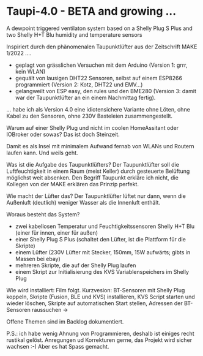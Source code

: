 # Taupi-4.0 - BETA and growing ...
A dewpoint triggered ventilaton system based on a Shelly Plug S Plus and two Shelly H+T Blu humidity and temperature sensors 

Inspiriert durch den phänomenalen Taupunktlüfter aus der Zeitschrift MAKE 1/2022 ....
- geplagt von grässlichen Versuchen mit dem Arduino (Version 1: grrr, kein WLAN)
- gequält von lausigen DHT22 Sensoren, selbst auf einem ESP8266 programmiert (Version 2: Kotz, DHT22 und EMV...)
- gelangweilt von ESP easy, den rules und den BME280 (Version 3: damit war der Taupunktlüfter an ein einem Nachmittag fertig).
  
... habe ich als Version 4.0 eine idiotensichere Variante ohne Löten, ohne Kabel zu den Sensoren, ohne 230V Basteleien zusammengestellt.

Warum auf einer Shelly Plug und nicht im coolen HomeAssitant oder IOBroker oder sowas? Das ist doch Steinzeit.

  Damit es als Insel mit minimalem Aufwand fernab von WLANs und Routern laufen kann.
  Und weils geht.

Was ist die Aufgabe des Taupunktlüfters? 
  Der Taupunktlüfter soll die Luftfeuchtigkeit in einem Raum (meist Keller) durch gesteuerte Belüftung möglichst weit absenken. 
  Den Begriff Taupunkt erkläre ich nicht, die Kollegen von der MAKE erklären das Prinzip perfekt.

Wie macht der Lüfter das? 
  Der Taupunktlüfter lüftet nur dann, wenn die Außenluft (deutlich) weniger Wasser als die Innenluft enthält.

Woraus besteht das System?
  - zwei kabellosen Temperatur und Feuchtigkeitssensoren Shelly H+T Blu (einer für innen, einer für außen)
  - einer Shelly Plug S Plus (schaltet den Lüfter, ist die Plattform für die Skripte)
  - einem Lüfter (230V Lüfter mit Stecker, 150mm, 15W aufwärts; gibts in Massen bei ebay)
  - mehreren Skripte, die  auf der Shelly Plug laufen
  - einem Skript zur Initialisierung des KVS Variablenspeichers im Shelly Plug

Wie wird installiert: Film folgt. 
Kurzvesion: BT-Sensoren mit Shelly Plug koppeln, Skripte (Fusion, BLE und KVS) installieren, KVS Script starten und wieder löschen, Skripte auf automatischen Start stellen, Adressen der BT-Sensoren raussuchen -> 

Offene Themen sind im Backlog dokumentiert.

P.S.: ich habe wenig Ahnung von Programmieren, deshalb ist einiges recht rustikal gelöst.
Anregungen ud Korrekturen gerne, das Projekt wird sicher wachsen :-)
Aber es hat Spass gemacht.
